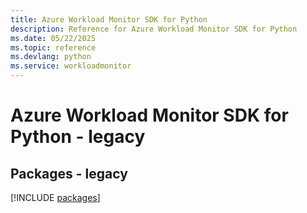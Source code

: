 ```yaml
---
title: Azure Workload Monitor SDK for Python
description: Reference for Azure Workload Monitor SDK for Python
ms.date: 05/22/2025
ms.topic: reference
ms.devlang: python
ms.service: workloadmonitor
---
```

# Azure Workload Monitor SDK for Python - legacy
## Packages - legacy
[!INCLUDE [packages](workload-monitor-index.md)]